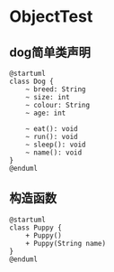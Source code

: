 # ObjectTest

## dog简单类声明

```plantuml
@startuml
class Dog {
    ~ breed: String
    ~ size: int
    ~ colour: String
    ~ age: int

    ~ eat(): void
    ~ run(): void
    ~ sleep(): void
    ~ name(): void
}
@enduml
```

## 构造函数

```plantuml
@startuml
class Puppy {
    + Puppy()
    + Puppy(String name)
}
@enduml
```